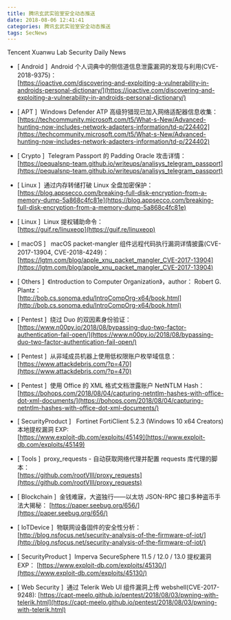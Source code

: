 ```yaml
---
title: 腾讯玄武实验室安全动态推送
date: 2018-08-06 12:41:41
categories: 腾讯玄武实验室安全动态推送
tags: SecNews
---
```


Tencent Xuanwu Lab Security Daily News  
* [ Android ]  Android 个人词典中的侧信道信息泄露漏洞的发现与利用(CVE-2018-9375)：   
[https://ioactive.com/discovering-and-exploiting-a-vulnerability-in-androids-personal-dictionary/](https://ioactive.com/discovering-and-exploiting-a-vulnerability-in-androids-personal-dictionary/)  

* [ APT ]  Windows Defender ATP 高级狩猎现已加入网络适配器信息收集：   
[https://techcommunity.microsoft.com/t5/What-s-New/Advanced-hunting-now-includes-network-adapters-information/td-p/224402](https://techcommunity.microsoft.com/t5/What-s-New/Advanced-hunting-now-includes-network-adapters-information/td-p/224402)  

* [ Crypto ]  Telegram Passport 的 Padding Oracle 攻击详情：   
[https://pequalsnp-team.github.io/writeups/analisys_telegram_passport](https://pequalsnp-team.github.io/writeups/analisys_telegram_passport)  

* [ Linux ]  通过内存转储打破 Linux 全盘加密保护：   
[https://blog.appsecco.com/breaking-full-disk-encryption-from-a-memory-dump-5a868c4fc81e](https://blog.appsecco.com/breaking-full-disk-encryption-from-a-memory-dump-5a868c4fc81e)  

* [ Linux ]  Linux 提权辅助命令：   
[https://guif.re/linuxeop](https://guif.re/linuxeop)  

* [ macOS ]   macOS packet-mangler 组件远程代码执行漏洞详情披露(CVE-2017-13904, CVE-2018-4249)：   
[https://lgtm.com/blog/apple_xnu_packet_mangler_CVE-2017-13904](https://lgtm.com/blog/apple_xnu_packet_mangler_CVE-2017-13904)  

* [ Others ]  《Introduction to Computer Organization》，author： Robert G. Plantz：   
[http://bob.cs.sonoma.edu/IntroCompOrg-x64/book.html](http://bob.cs.sonoma.edu/IntroCompOrg-x64/book.html)  

* [ Pentest ]  绕过 Duo 的双因素身份验证：   
[https://www.n00py.io/2018/08/bypassing-duo-two-factor-authentication-fail-open/](https://www.n00py.io/2018/08/bypassing-duo-two-factor-authentication-fail-open/)  

* [ Pentest ]  从非域成员机器上使用低权限账户枚举域信息：   
[https://www.attackdebris.com/?p=470](https://www.attackdebris.com/?p=470)  

* [ Pentest ]  使用 Office 的 XML 格式文档泄露账户 NetNTLM Hash：   
[https://bohops.com/2018/08/04/capturing-netntlm-hashes-with-office-dot-xml-documents/](https://bohops.com/2018/08/04/capturing-netntlm-hashes-with-office-dot-xml-documents/)  

* [ SecurityProduct ]   Fortinet FortiClient 5.2.3 (Windows 10 x64 Creators) 本地提权漏洞 EXP:   
[https://www.exploit-db.com/exploits/45149](https://www.exploit-db.com/exploits/45149)  

* [ Tools ]  proxy_requests - 自动获取网络代理并配置 requests 库代理的脚本：   
[https://github.com/rootVIII/proxy_requests](https://github.com/rootVIII/proxy_requests)  

* [ Blockchain ]  金钱难寐，大盗独行——以太坊 JSON-RPC 接口多种盗币手法大揭秘： 
[https://paper.seebug.org/656/](https://paper.seebug.org/656/)  

* [ IoTDevice ]  物联网设备固件的安全性分析： 
[http://blog.nsfocus.net/security-analysis-of-the-firmware-of-iot/](http://blog.nsfocus.net/security-analysis-of-the-firmware-of-iot/)  

* [ SecurityProduct ]  Imperva SecureSphere 11.5 / 12.0 / 13.0 提权漏洞 EXP： 
[https://www.exploit-db.com/exploits/45130/](https://www.exploit-db.com/exploits/45130/)  

* [ Web Security ]  通过 Telerik Web UI 组件漏洞上传 webshell(CVE-2017-9248): 
[https://capt-meelo.github.io/pentest/2018/08/03/pwning-with-telerik.html](https://capt-meelo.github.io/pentest/2018/08/03/pwning-with-telerik.html)  

